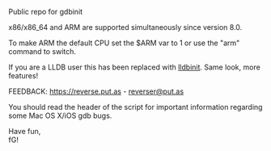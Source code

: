 Public repo for gdbinit

x86/x86_64 and ARM are supported simultaneously since version 8.0.

To make ARM the default CPU set the $ARM var to 1 or use the "arm" command to switch.

If you are a LLDB user this has been replaced with [lldbinit](https://github.com/gdbinit/lldbinit). Same look, more features!

FEEDBACK: https://reverse.put.as - reverser@put.as

You should read the header of the script for important information regarding some Mac OS X/iOS gdb bugs.

Have fun,  
fG!
